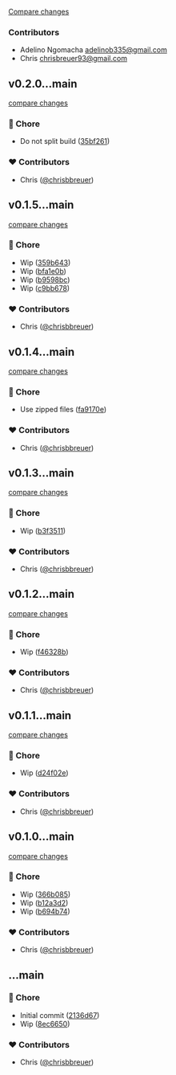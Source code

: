 [Compare changes](https://github.com/stacksjs/gitit/compare/v0.2.1...HEAD)

### Contributors

- Adelino Ngomacha <adelinob335@gmail.com>
- Chris <chrisbreuer93@gmail.com>

## v0.2.0...main

[compare changes](https://github.com/stacksjs/gitit/compare/v0.2.0...main)

### 🏡 Chore

- Do not split build ([35bf261](https://github.com/stacksjs/gitit/commit/35bf261))

### ❤️ Contributors

- Chris ([@chrisbbreuer](https://github.com/chrisbbreuer))

## v0.1.5...main

[compare changes](https://github.com/stacksjs/gitit/compare/v0.1.5...main)

### 🏡 Chore

- Wip ([359b643](https://github.com/stacksjs/gitit/commit/359b643))
- Wip ([bfa1e0b](https://github.com/stacksjs/gitit/commit/bfa1e0b))
- Wip ([b9598bc](https://github.com/stacksjs/gitit/commit/b9598bc))
- Wip ([c9bb678](https://github.com/stacksjs/gitit/commit/c9bb678))

### ❤️ Contributors

- Chris ([@chrisbbreuer](https://github.com/chrisbbreuer))

## v0.1.4...main

[compare changes](https://github.com/stacksjs/gitit/compare/v0.1.4...main)

### 🏡 Chore

- Use zipped files ([fa9170e](https://github.com/stacksjs/gitit/commit/fa9170e))

### ❤️ Contributors

- Chris ([@chrisbbreuer](https://github.com/chrisbbreuer))

## v0.1.3...main

[compare changes](https://github.com/stacksjs/gitit/compare/v0.1.3...main)

### 🏡 Chore

- Wip ([b3f3511](https://github.com/stacksjs/gitit/commit/b3f3511))

### ❤️ Contributors

- Chris ([@chrisbbreuer](https://github.com/chrisbbreuer))

## v0.1.2...main

[compare changes](https://github.com/stacksjs/gitit/compare/v0.1.2...main)

### 🏡 Chore

- Wip ([f46328b](https://github.com/stacksjs/gitit/commit/f46328b))

### ❤️ Contributors

- Chris ([@chrisbbreuer](https://github.com/chrisbbreuer))

## v0.1.1...main

[compare changes](https://github.com/stacksjs/gitit/compare/v0.1.1...main)

### 🏡 Chore

- Wip ([d24f02e](https://github.com/stacksjs/gitit/commit/d24f02e))

### ❤️ Contributors

- Chris ([@chrisbbreuer](https://github.com/chrisbbreuer))

## v0.1.0...main

[compare changes](https://github.com/stacksjs/gitit/compare/v0.1.0...main)

### 🏡 Chore

- Wip ([366b085](https://github.com/stacksjs/gitit/commit/366b085))
- Wip ([b12a3d2](https://github.com/stacksjs/gitit/commit/b12a3d2))
- Wip ([b694b74](https://github.com/stacksjs/gitit/commit/b694b74))

### ❤️ Contributors

- Chris ([@chrisbbreuer](https://github.com/chrisbbreuer))

## ...main

### 🏡 Chore

- Initial commit ([2136d67](https://github.com/stacksjs/gitit/commit/2136d67))
- Wip ([8ec6650](https://github.com/stacksjs/gitit/commit/8ec6650))

### ❤️ Contributors

- Chris ([@chrisbbreuer](https://github.com/chrisbbreuer))
